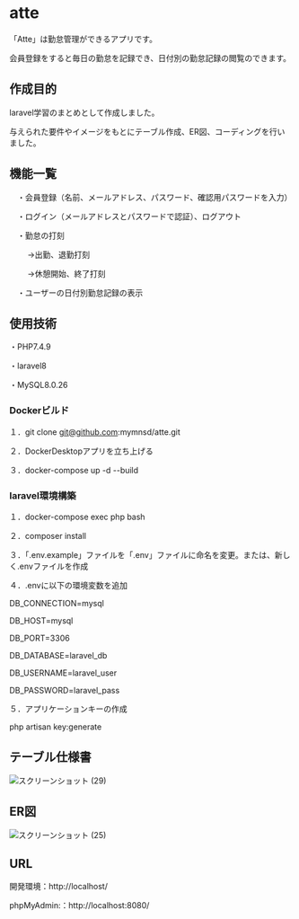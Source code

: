 # atte

「Atte」は勤怠管理ができるアプリです。

会員登録をすると毎日の勤怠を記録でき、日付別の勤怠記録の閲覧のできます。

## 作成目的
laravel学習のまとめとして作成しました。

与えられた要件やイメージをもとにテーブル作成、ER図、コーディングを行いました。

## 機能一覧
　・会員登録（名前、メールアドレス、パスワード、確認用パスワードを入力）
 
　・ログイン（メールアドレスとパスワードで認証）、ログアウト
 
　・勤怠の打刻
 
 　　 →出勤、退勤打刻
 
　　 →休憩開始、終了打刻
 
　・ユーザーの日付別勤怠記録の表示

 ## 使用技術
  ・PHP7.4.9
  
  ・laravel8
  
  ・MySQL8.0.26

### Dockerビルド
１．git clone git@github.com:mymnsd/atte.git

２．DockerDesktopアプリを立ち上げる

３．docker-compose up -d --build

### laravel環境構築
１．docker-compose exec php bash

２．composer install

３．「.env.example」ファイルを「.env」ファイルに命名を変更。または、新しく.envファイルを作成

４．.envに以下の環境変数を追加

DB_CONNECTION=mysql

DB_HOST=mysql

DB_PORT=3306

DB_DATABASE=laravel_db

DB_USERNAME=laravel_user

DB_PASSWORD=laravel_pass

５．アプリケーションキーの作成

php artisan key:generate

## テーブル仕様書
![スクリーンショット (29)](https://github.com/mymnsd/atte/assets/158548441/5d5f8307-38ca-4f02-8eb9-60d0faea8625)


## ER図
![スクリーンショット (25)](https://github.com/mymnsd/atte/assets/158548441/074d6c66-cfbb-4651-8533-530b22ec11ec)

## URL
開発環境：http://localhost/

phpMyAdmin:：http://localhost:8080/


